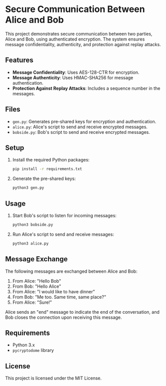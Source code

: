# Secure Communication Between Alice and Bob

This project demonstrates secure communication between two parties, Alice and Bob, using authenticated encryption. The system ensures message confidentiality, authenticity, and protection against replay attacks.

## Features

- **Message Confidentiality**: Uses AES-128-CTR for encryption.
- **Message Authenticity**: Uses HMAC-SHA256 for message authentication.
- **Protection Against Replay Attacks**: Includes a sequence number in the messages.

## Files

- `gen.py`: Generates pre-shared keys for encryption and authentication.
- `alice.py`: Alice's script to send and receive encrypted messages.
- `bobside.py`: Bob's script to send and receive encrypted messages.

## Setup

1. Install the required Python packages:
    ```sh
    pip install -r requirements.txt
    ```

2. Generate the pre-shared keys:
    ```sh
    python3 gen.py
    ```

## Usage

1. Start Bob's script to listen for incoming messages:
    ```sh
    python3 bobside.py
    ```

2. Run Alice's script to send and receive messages:
    ```sh
    python3 alice.py
    ```

## Message Exchange

The following messages are exchanged between Alice and Bob:

1. From Alice: "Hello Bob"
2. From Bob: "Hello Alice"
3. From Alice: "I would like to have dinner"
4. From Bob: "Me too. Same time, same place?"
5. From Alice: "Sure!"

Alice sends an "end" message to indicate the end of the conversation, and Bob closes the connection upon receiving this message.

## Requirements

- Python 3.x
- `pycryptodome` library

## License

This project is licensed under the MIT License.
